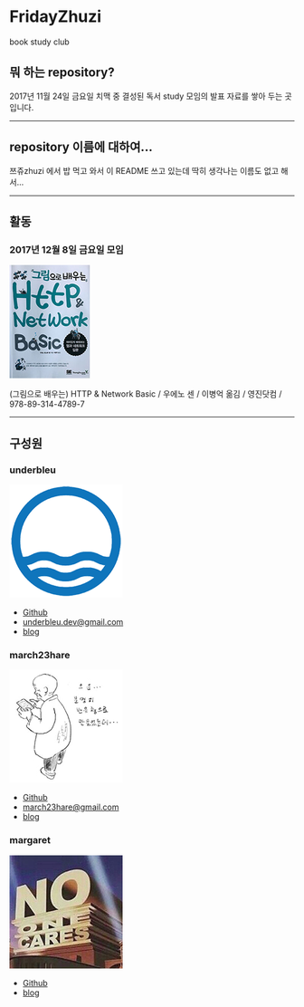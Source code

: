 # FridayZhuzi

book study club

## 뭐 하는 repository?

2017년 11월 24일 금요일 치맥 중 결성된 독서 study 모임의 발표 자료를 쌓아 두는 곳입니다.

---

## repository 이름에 대하여...

쯔쥬zhuzi 에서 밥 먹고 와서 이 README 쓰고 있는데 딱히 생각나는 이름도 없고 해서...

---

## 활동

### 2017년 12월 8일 금요일 모임

![20171208](img/http-n-network-basic.jpg)

(그림으로 배우는) HTTP & Network Basic / 우에노 센 / 이병억 옮김 / 영진닷컴 / 978-89-314-4789-7

---

## 구성원

### underbleu

![underbleu profile image](img/underbleu_profile_171209.png)

- [Github](https://github.com/underbleu)
- <underbleu.dev@gmail.com>
- [blog](https://underbleu.github.io)

### march23hare

![march23hare profile image](img/march23hare_profile_171209.jpg)

- [Github](https://github.com/march23hare)
- <march23hare@gmail.com>
- [blog](https://march23hare.github.io)

### margaret

![margaret profile image](img/margaret_profile_171209.png)

- [Github](https://github.com/devsadventure)
- [blog](http://devsadventure.tistory.com/)